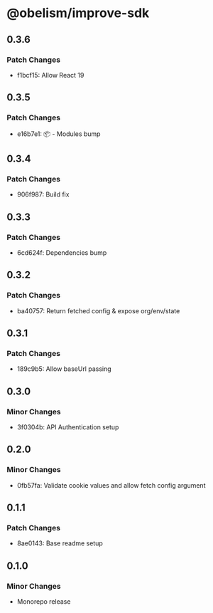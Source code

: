 # @obelism/improve-sdk

## 0.3.6

### Patch Changes

- f1bcf15: Allow React 19

## 0.3.5

### Patch Changes

- e16b7e1: 📦 - Modules bump

## 0.3.4

### Patch Changes

- 906f987: Build fix

## 0.3.3

### Patch Changes

- 6cd624f: Dependencies bump

## 0.3.2

### Patch Changes

- ba40757: Return fetched config & expose org/env/state

## 0.3.1

### Patch Changes

- 189c9b5: Allow baseUrl passing

## 0.3.0

### Minor Changes

- 3f0304b: API Authentication setup

## 0.2.0

### Minor Changes

- 0fb57fa: Validate cookie values and allow fetch config argument

## 0.1.1

### Patch Changes

- 8ae0143: Base readme setup

## 0.1.0

### Minor Changes

- Monorepo release
